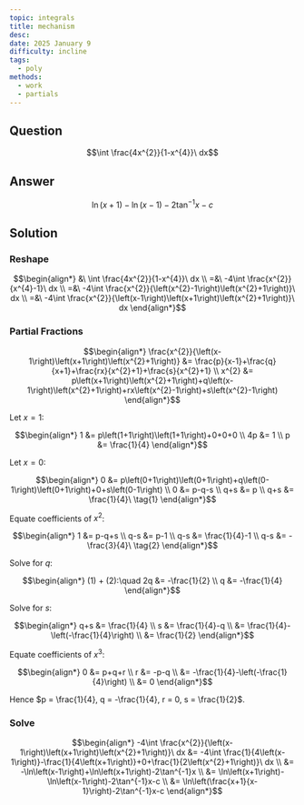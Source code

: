 ```yaml
---
topic: integrals
title: mechanism
desc: 
date: 2025 January 9
difficulty: incline
tags:
  - poly
methods:
  - work
  - partials
---
```



## Question
```math
\int \frac{4x^{2}}{1-x^{4}}\ dx
```


## Answer
```math
\ln\left(x+1\right)-\ln\left(x-1\right)-2\tan^{-1}x-c
```


## Solution

### Reshape
```math
\begin{align*}
  &\ \int \frac{4x^{2}}{1-x^{4}}\ dx
  \\ =&\ -4\int \frac{x^{2}}{x^{4}-1}\ dx
  \\ =&\ -4\int \frac{x^{2}}{\left(x^{2}-1\right)\left(x^{2}+1\right)}\ dx
  \\ =&\ -4\int \frac{x^{2}}{\left(x-1\right)\left(x+1\right)\left(x^{2}+1\right)}\ dx
\end{align*}
```

### Partial Fractions
```math
\begin{align*}
  \frac{x^{2}}{\left(x-1\right)\left(x+1\right)\left(x^{2}+1\right)} &= \frac{p}{x-1}+\frac{q}{x+1}+\frac{rx}{x^{2}+1}+\frac{s}{x^{2}+1}
  \\ x^{2} &= p\left(x+1\right)\left(x^{2}+1\right)+q\left(x-1\right)\left(x^{2}+1\right)+rx\left(x^{2}-1\right)+s\left(x^{2}-1\right) 
\end{align*}
```

Let $x = 1$:

```math
\begin{align*}
  1 &= p\left(1+1\right)\left(1+1\right)+0+0+0
  \\ 4p &= 1
  \\ p &= \frac{1}{4}
\end{align*}
```

Let $x = 0$:

```math
\begin{align*}
  0 &= p\left(0+1\right)\left(0+1\right)+q\left(0-1\right)\left(0+1\right)+0+s\left(0-1\right)
  \\ 0 &= p-q-s
  \\ q+s &= p
  \\ q+s &= \frac{1}{4}\ \tag{1}
\end{align*}
```

Equate coefficients of $x^2$:

```math
\begin{align*}
  1 &= p-q+s
  \\ q-s &= p-1
  \\ q-s &= \frac{1}{4}-1
  \\ q-s &= -\frac{3}{4}\ \tag{2}
\end{align*}
```

Solve for $q$:

```math
\begin{align*}
  (1) + (2):\quad 2q &= -\frac{1}{2}
  \\ q &= -\frac{1}{4}
\end{align*}
```

Solve for $s$:

```math
\begin{align*}
  q+s &= \frac{1}{4}
  \\ s &= \frac{1}{4}-q
  \\ &= \frac{1}{4}-\left(-\frac{1}{4}\right)
  \\ &= \frac{1}{2}
\end{align*}
```

Equate coefficients of $x^3$:

```math
\begin{align*}
  0 &= p+q+r
  \\ r &= -p-q
  \\ &= -\frac{1}{4}-\left(-\frac{1}{4}\right)
  \\ &= 0
\end{align*}
```

Hence $p = \frac{1}{4}, q = -\frac{1}{4}, r = 0, s = \frac{1}{2}$.

### Solve
```math
\begin{align*}
  -4\int \frac{x^{2}}{\left(x-1\right)\left(x+1\right)\left(x^{2}+1\right)}\ dx
  &= -4\int \frac{1}{4\left(x-1\right)}-\frac{1}{4\left(x+1\right)}+0+\frac{1}{2\left(x^{2}+1\right)}\ dx
  \\ &= -\ln\left(x-1\right)+\ln\left(x+1\right)-2\tan^{-1}x
  \\ &= \ln\left(x+1\right)-\ln\left(x-1\right)-2\tan^{-1}x-c
  \\ &= \ln\left(\frac{x+1}{x-1}\right)-2\tan^{-1}x-c
\end{align*}
```
